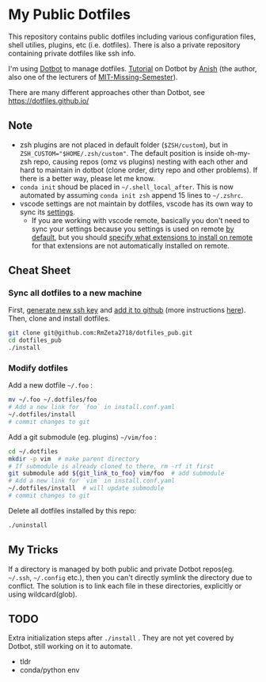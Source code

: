 # My Public Dotfiles

This repository contains public dotfiles including various configuration files, shell utilies, plugins, etc (i.e. dotfiles). There is also a private repository containing private dotfiles like ssh info. 

I'm using [Dotbot](https://github.com/anishathalye/dotbot) to manage dotfiles. [Tutorial](https://www.anishathalye.com/2014/08/03/managing-your-dotfiles/) on Dotbot by [Anish](https://www.anishathalye.com/) (the author, also one of the lecturers of [MIT-Missing-Semester](https://missing.csail.mit.edu/)).

There are many different approaches other than Dotbot, see https://dotfiles.github.io/

## Note

- zsh plugins are not placed in default folder (`$ZSH/custom`), but in `ZSH_CUSTOM="$HOME/.zsh/custom"`. The default position is inside oh-my-zsh repo, causing repos (omz vs plugins) nesting with each other and hard to maintain in dotbot (clone order, dirty repo and other problems). If there is a better way, please let me know.
- `conda init` shoud be placed in `~/.shell_local_after`. This is now automated by assuming `conda init zsh` append 15 lines to `~/.zshrc`.
- vscode settings are not maintain by dotfiles, vscode has its own way to sync its [settings](https://code.visualstudio.com/docs/editor/settings-sync).
  - If you are working with vscode remote, basically you don't need to sync your settings because you settings is used on remote [by default](https://code.visualstudio.com/docs/remote/ssh#_ssh-hostspecific-settings), but you should [specify what extensions to install on remote](https://code.visualstudio.com/docs/remote/ssh#_always-installed-extensions) for that extensions are not automatically installed on remote.

## Cheat Sheet

### Sync all dotfiles to a new machine

First, [generate new ssh key](https://docs.github.com/cn/authentication/connecting-to-github-with-ssh/generating-a-new-ssh-key-and-adding-it-to-the-ssh-agent) and [add it to github](https://docs.github.com/cn/authentication/connecting-to-github-with-ssh/adding-a-new-ssh-key-to-your-github-account) (more instructions [here](https://github.com/calvinbui/dotfiles)). Then, clone and install dotfiles.

```bash
git clone git@github.com:RmZeta2718/dotfiles_pub.git
cd dotfiles_pub
./install
```

### Modify dotfiles

Add a new dotfile `~/.foo` :

```bash
mv ~/.foo ~/.dotfiles/foo
# Add a new link for `foo` in install.conf.yaml
~/.dotfiles/install
# commit changes to git
```

Add a git submodule (eg. plugins) `~/vim/foo` :

```bash
cd ~/.dotfiles
mkdir -p vim  # make parent directory
# If submodule is already cloned to there, rm -rf it first
git submodule add ${git_link_to_foo} vim/foo  # add submodule
# Add a new link for `vim` in install.conf.yaml
~/.dotfiles/install  # will update submodule
# commit changes to git
```

Delete all dotfiles installed by this repo:

```bash
./uninstall
```

## My Tricks

If a directory is managed by both public and private Dotbot repos(eg. `~/.ssh`, `~/.config` etc.), then you can't directly symlink the directory due to conflict. The solution is to link each file in these directories, explicitly or using wildcard(glob).

<!-- 
You can create a symlink inside a git submodule. See `~/.oh-my-zsh/custom/` . Note:
- The symlink path should be ignored in the submodule.
- The symlink should be created after clone (submodule update) , order specified in `install.conf.yaml` . If clone failed during install, uninstall all symlinks (`./uninstall`), then clone/install again. 
-->

## TODO

Extra initialization steps after `./install` . They are not yet covered by Dotbot, still working on it to automate.

- tldr
- conda/python env
